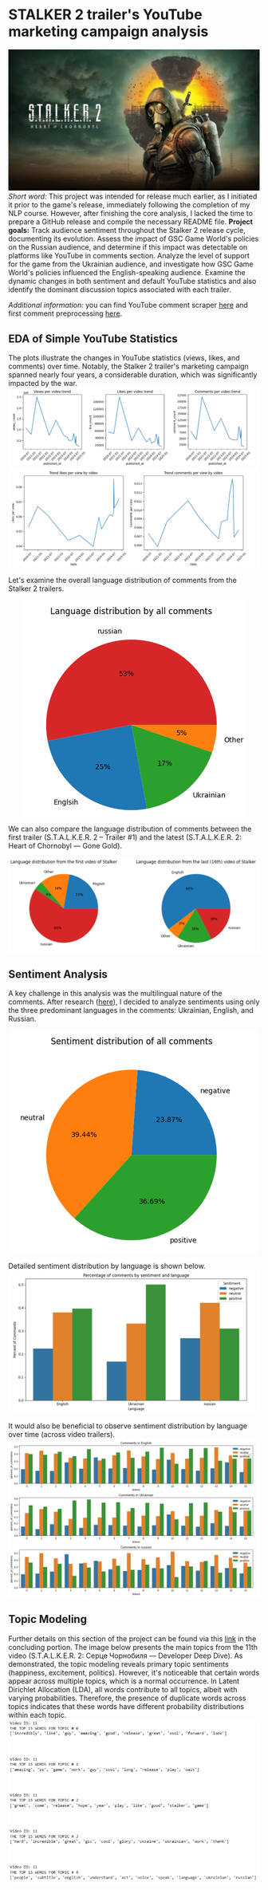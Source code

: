 # STALKER 2 trailer's YouTube marketing campaign analysis
![stalker_main_image](https://github.com/elch1k/stalker_2_youtube_comments_analysis/blob/main/images/stalker_2_main_image.jpg)
*Short word:* This project was intended for release much earlier, as I initiated it prior to the game's release, immediately following the completion of my NLP course. However, after finishing the core analysis, I lacked the time to prepare a GitHub release and compile the necessary README file.
**Project goals:** Track audience sentiment throughout the Stalker 2 release cycle, documenting its evolution. Assess the impact of GSC Game World's policies on the Russian audience, and determine if this impact was detectable on platforms like YouTube in comments section. Analyze the level of support for the game from the Ukrainian audience, and investigate how GSC Game World's policies influenced the English-speaking audience. Examine the dynamic changes in both sentiment and default YouTube statistics and also identify the dominant discussion topics associated with each trailer.

*Additional information:* you can find YouTube comment scraper [here](https://github.com/elch1k/stalker_2_youtube_comments_analysis/blob/main/youtube_comment_parse.ipynb) and first comment preprocessing [here](https://github.com/elch1k/stalker_2_youtube_comments_analysis/blob/main/youtube_comment_preprocessing.ipynb).

EDA of Simple YouTube Statistics
---
The plots illustrate the changes in YouTube statistics (views, likes, and comments) over time. Notably, the Stalker 2 trailer's marketing campaign spanned nearly four years, a considerable duration, which was significantly impacted by the war.
![first_eda_youtube_stat_plot](https://github.com/elch1k/stalker_2_youtube_comments_analysis/blob/main/images/stalker_project_plot_1.png)
![second_eda_youtube_stat_plot](https://github.com/elch1k/stalker_2_youtube_comments_analysis/blob/main/images/stalker_project_plot_2.png)

Let's examine the overall language distribution of comments from the Stalker 2 trailers.
<p align="center">
  <img src="https://github.com/elch1k/stalker_2_youtube_comments_analysis/blob/main/images/stalker_project_plot_3.png" />
</p>
We can also compare the language distribution of comments between the first trailer (S.T.A.L.K.E.R. 2 – Trailer #1) and the latest (S.T.A.L.K.E.R. 2: Heart of Chornobyl — Gone Gold).

![fourth_eda_plot](https://github.com/elch1k/stalker_2_youtube_comments_analysis/blob/main/images/stalker_project_plot_4.png)

Sentiment Analysis
---
A key challenge in this analysis was the multilingual nature of the comments. After research ([here](https://github.com/elch1k/stalker_2_youtube_comments_analysis/blob/main/youtube_comment_analysis.ipynb)), I decided to analyze sentiments using only the three predominant languages in the comments: Ukrainian, English, and Russian.
<p align="center">
  <img src="https://github.com/elch1k/stalker_2_youtube_comments_analysis/blob/main/images/stalker_project_plot_5.png" />
</p>

Detailed sentiment distribution by language is shown below.
![sentiment_analysis_plot_2](https://github.com/elch1k/stalker_2_youtube_comments_analysis/blob/main/images/stalker_project_plot_6.png)

It would also be beneficial to observe sentiment distribution by language over time (across video trailers).
![sentiment_analysis_plot_3](https://github.com/elch1k/stalker_2_youtube_comments_analysis/blob/main/images/stalker_project_plot_7.png)

Topic Modeling
---
Further details on this section of the project can be found via this [link](https://github.com/elch1k/stalker_2_youtube_comments_analysis/blob/main/youtube_comment_analysis.ipynb) in the concluding portion. The image below presents the main topics from the 11th video (S.T.A.L.K.E.R. 2: Серце Чорнобиля — Developer Deep Dive). As demonstrated, the topic modeling reveals primary topic sentiments (happiness, excitement, politics). However, it's noticeable that certain words appear across multiple topics, which is a normal occurrence. In Latent Dirichlet Allocation (LDA), all words contribute to all topics, albeit with varying probabilities. Therefore, the presence of duplicate words across topics indicates that these words have different probability distributions within each topic.
![topic_modeling_image](https://github.com/elch1k/stalker_2_youtube_comments_analysis/blob/main/images/stalker_project_plot_8.png)
